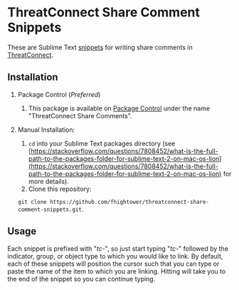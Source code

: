 # ThreatConnect Share Comment Snippets

These are Sublime Text [snippets](docs.sublimetext.info/en/latest/extensibility/snippets.html) for writing share comments in [ThreatConnect](https://app.threatconnect.com/).

## Installation

1. Package Control (*Preferred*)
    1. This package is available on [Package Control](https://packagecontrol.io) under the name "ThreatConnect Share Comments".
2. Manual Installation:
    1. `cd` into your Sublime Text packages directory (see [https://stackoverflow.com/questions/7808452/what-is-the-full-path-to-the-packages-folder-for-sublime-text-2-on-mac-os-lion](https://stackoverflow.com/questions/7808452/what-is-the-full-path-to-the-packages-folder-for-sublime-text-2-on-mac-os-lion) for more details).
    2. Clone this repository:

    `git clone https://github.com/fhightower/threatconnect-share-comment-snippets.git`.

## Usage

Each snippet is prefixed with "*tc-*", so just start typing "*tc-*" followed by the indicator, group, or object type to which you would like to link. By default, each of these snippets will position the cursor such that you can type or paste the name of the item to which you are linking. Hitting <TAB> will take you to the end of the snippet so you can continue typing.
